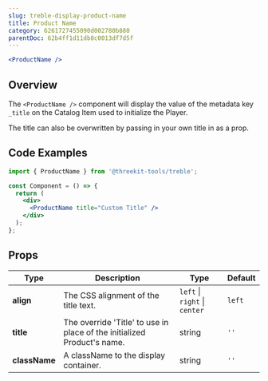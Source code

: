 ```yaml
---
slug: treble-display-product-name
title: Product Name
category: 6261727455090d002780b880
parentDoc: 62b4ff1d11db8c0013df7d5f
---
```


```jsx
<ProductName />
```

## Overview

The `<ProductName />` component will display the value of the metadata key `_title` on the Catalog Item used to initialize the Player.

The title can also be overwritten by passing in your own title in as a prop.

## Code Examples

```jsx
import { ProductName } from '@threekit-tools/treble';

const Component = () => {
  return (
    <div>
      <ProductName title="Custom Title" />
    </div>
  );
};
```

## Props

| Type          | Description                                                             | Type                          | Default |
| ------------- | ----------------------------------------------------------------------- | ----------------------------- | ------- |
| **align**     | The CSS alignment of the title text.                                    | `left` \| `right` \| `center` | `left`  |
| **title**     | The override 'Title' to use in place of the initialized Product's name. | string                        | `''`    |
| **className** | A className to the display container.                                   | string                        | `''`    |
